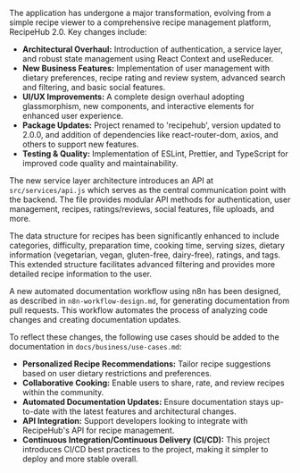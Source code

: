 The application has undergone a major transformation, evolving from a simple recipe viewer to a comprehensive recipe management platform, RecipeHub 2.0. Key changes include:

- **Architectural Overhaul:** Introduction of authentication, a service layer, and robust state management using React Context and useReducer.
- **New Business Features:** Implementation of user management with dietary preferences, recipe rating and review system, advanced search and filtering, and basic social features.
- **UI/UX Improvements:** A complete design overhaul adopting glassmorphism, new components, and interactive elements for enhanced user experience.
- **Package Updates:** Project renamed to 'recipehub', version updated to 2.0.0, and addition of dependencies like react-router-dom, axios, and others to support new features.
- **Testing & Quality:** Implementation of ESLint, Prettier, and TypeScript for improved code quality and maintainability.

The new service layer architecture introduces an API at `src/services/api.js` which serves as the central communication point with the backend. The file provides modular API methods for authentication, user management, recipes, ratings/reviews, social features, file uploads, and more.

The data structure for recipes has been significantly enhanced to include categories, difficulty, preparation time, cooking time, serving sizes, dietary information (vegetarian, vegan, gluten-free, dairy-free), ratings, and tags. This extended structure facilitates advanced filtering and provides more detailed recipe information to the user.

A new automated documentation workflow using n8n has been designed, as described in `n8n-workflow-design.md`, for generating documentation from pull requests. This workflow automates the process of analyzing code changes and creating documentation updates.

To reflect these changes, the following use cases should be added to the documentation in `docs/business/use-cases.md`:

- **Personalized Recipe Recommendations:** Tailor recipe suggestions based on user dietary restrictions and preferences.
- **Collaborative Cooking:** Enable users to share, rate, and review recipes within the community.
- **Automated Documentation Updates:** Ensure documentation stays up-to-date with the latest features and architectural changes.
- **API Integration:** Support developers looking to integrate with RecipeHub's API for recipe management.
- **Continuous Integration/Continuous Delivery (CI/CD):** This project introduces CI/CD best practices to the project, making it simpler to deploy and more stable overall.